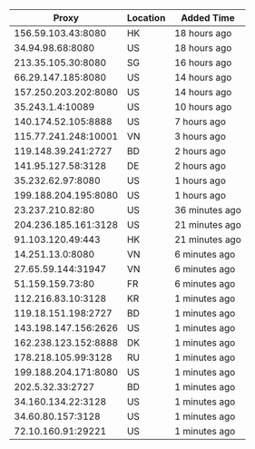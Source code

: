 | Proxy | Location | Added Time |
|---------|----------|------------|
| 156.59.103.43:8080 | HK | 18 hours ago |
| 34.94.98.68:8080 | US | 18 hours ago |
| 213.35.105.30:8080 | SG | 16 hours ago |
| 66.29.147.185:8080 | US | 14 hours ago |
| 157.250.203.202:8080 | US | 14 hours ago |
| 35.243.1.4:10089 | US | 10 hours ago |
| 140.174.52.105:8888 | US | 7 hours ago |
| 115.77.241.248:10001 | VN | 3 hours ago |
| 119.148.39.241:2727 | BD | 2 hours ago |
| 141.95.127.58:3128 | DE | 2 hours ago |
| 35.232.62.97:8080 | US | 1 hours ago |
| 199.188.204.195:8080 | US | 1 hours ago |
| 23.237.210.82:80 | US | 36 minutes ago |
| 204.236.185.161:3128 | US | 21 minutes ago |
| 91.103.120.49:443 | HK | 21 minutes ago |
| 14.251.13.0:8080 | VN | 6 minutes ago |
| 27.65.59.144:31947 | VN | 6 minutes ago |
| 51.159.159.73:80 | FR | 6 minutes ago |
| 112.216.83.10:3128 | KR | 1 minutes ago |
| 119.18.151.198:2727 | BD | 1 minutes ago |
| 143.198.147.156:2626 | US | 1 minutes ago |
| 162.238.123.152:8888 | DK | 1 minutes ago |
| 178.218.105.99:3128 | RU | 1 minutes ago |
| 199.188.204.171:8080 | US | 1 minutes ago |
| 202.5.32.33:2727 | BD | 1 minutes ago |
| 34.160.134.22:3128 | US | 1 minutes ago |
| 34.60.80.157:3128 | US | 1 minutes ago |
| 72.10.160.91:29221 | US | 1 minutes ago |
